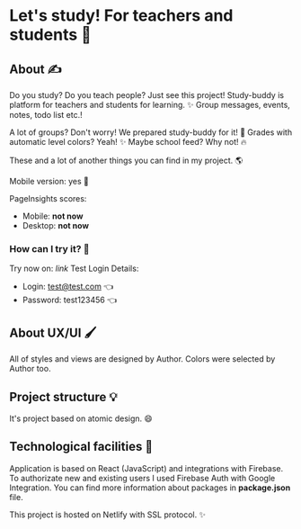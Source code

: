 # Let's study! For teachers and students 🙂

## About ✍️

Do you study? Do you teach people? Just see this project! Study-buddy is
platform for teachers and students for learning. ✨
Group messages, events, notes, todo list etc.!

A lot of groups? Don't worry! We prepared study-buddy for it! 🌱
Grades with automatic level colors? Yeah! ✨
Maybe school feed? Why not! 🔥

These and a lot of another things you can find in my project. 🌎

Mobile version: yes 🎈

PageInsights scores:

- Mobile: **not now**
- Desktop: **not now**

### How can I try it? 🤔

Try now on: _link_
Test Login Details:

- Login: test@test.com 👈
- Password: test123456 👈

## About UX/UI 🖌️

All of styles and views are designed by Author.
Colors were selected by Author too.

## Project structure 💡

It's project based on atomic design. 😄

## Technological facilities 👷

Application is based on React (JavaScript) and integrations with Firebase.
To authorizate new and existing users I used Firebase Auth with Google Integration.
You can find more information about packages in **package.json** file.

This project is hosted on Netlify with SSL protocol. ✨
